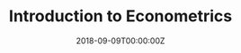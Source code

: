 ---
# Title, summary, and page position.
linktitle: "Lecture 1"
weight: 1
icon: ""
icon_pack: fas

# Page metadata.
title: Introduction to Econometrics
date: "2018-09-09T00:00:00Z"
type: book  # Do not modify.
---